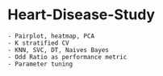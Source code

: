 # Heart-Disease-Study
	- Pairplot, heatmap, PCA
	- K stratified CV
	- KNN, SVC, DT, Naives Bayes
	- Odd Ratio as performance metric
	- Parameter tuning

